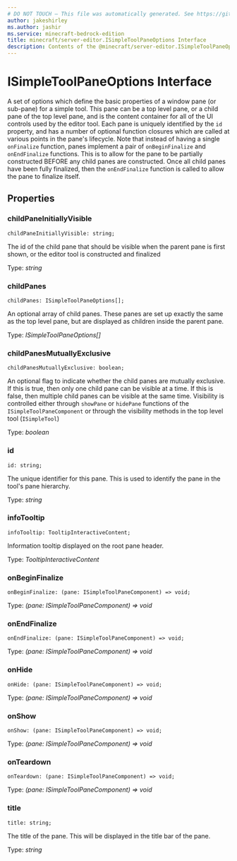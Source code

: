 ```yaml
---
# DO NOT TOUCH — This file was automatically generated. See https://github.com/mojang/minecraftapidocsgenerator to modify descriptions, examples, etc.
author: jakeshirley
ms.author: jashir
ms.service: minecraft-bedrock-edition
title: minecraft/server-editor.ISimpleToolPaneOptions Interface
description: Contents of the @minecraft/server-editor.ISimpleToolPaneOptions class.
---
```

# ISimpleToolPaneOptions Interface

A set of options which define the basic properties of a window pane (or sub-pane) for a simple tool. This pane can be a top level pane, or a child pane of the top level pane, and is the content container for all of the UI controls used by the editor tool. Each pane is uniquely identified by the `id` property, and has a number of optional function closures which are called at various points in the pane's lifecycle. Note that instead of having a single `onFinalize` function, panes implement a pair of `onBeginFinalize` and `onEndFinalize` functions. This is to allow for the pane to be partially constructed BEFORE any child panes are constructed. Once all child panes have been fully finalized, then the `onEndFinalize` function is called to allow the pane to finalize itself.

## Properties

### **childPaneInitiallyVisible**
`childPaneInitiallyVisible: string;`

The id of the child pane that should be visible when the parent pane is first shown, or the editor tool is constructed and finalized

Type: *string*

### **childPanes**
`childPanes: ISimpleToolPaneOptions[];`

An optional array of child panes. These panes are set up exactly the same as the top level pane, but are displayed as children inside the parent pane.

Type: *ISimpleToolPaneOptions[]*

### **childPanesMutuallyExclusive**
`childPanesMutuallyExclusive: boolean;`

An optional flag to indicate whether the child panes are mutually exclusive. If this is true, then only one child pane can be visible at a time. If this is false, then multiple child panes can be visible at the same time. Visibility is controlled either through `showPane` or `hidePane` functions of the `ISimpleToolPaneComponent` or through the visibility methods in the top level tool (`ISimpleTool`)

Type: *boolean*

### **id**
`id: string;`

The unique identifier for this pane. This is used to identify the pane in the tool's pane hierarchy.

Type: *string*

### **infoTooltip**
`infoTooltip: TooltipInteractiveContent;`

Information tooltip displayed on the root pane header.

Type: *TooltipInteractiveContent*

### **onBeginFinalize**
`onBeginFinalize: (pane: ISimpleToolPaneComponent) => void;`

Type: *(pane: ISimpleToolPaneComponent) => void*

### **onEndFinalize**
`onEndFinalize: (pane: ISimpleToolPaneComponent) => void;`

Type: *(pane: ISimpleToolPaneComponent) => void*

### **onHide**
`onHide: (pane: ISimpleToolPaneComponent) => void;`

Type: *(pane: ISimpleToolPaneComponent) => void*

### **onShow**
`onShow: (pane: ISimpleToolPaneComponent) => void;`

Type: *(pane: ISimpleToolPaneComponent) => void*

### **onTeardown**
`onTeardown: (pane: ISimpleToolPaneComponent) => void;`

Type: *(pane: ISimpleToolPaneComponent) => void*

### **title**
`title: string;`

The title of the pane. This will be displayed in the title bar of the pane.

Type: *string*
